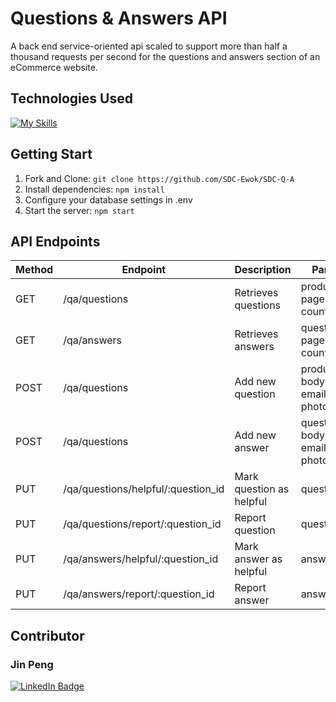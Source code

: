 # Questions & Answers API
A back end service-oriented api scaled to support more than half a thousand requests per second for the questions and answers section of an eCommerce website.

## Technologies Used
[![My Skills](https://skills.thijs.gg/icons?i=nodejs,js,postgres,express&theme=light)](https://skills.thijs.gg)

## Getting Start
1. Fork and Clone:
```git clone https://github.com/SDC-Ewok/SDC-Q-A```
2. Install dependencies:
```npm install```
3. Configure your database settings in .env
4. Start the server:
```npm start```




## API Endpoints
Method | Endpoint | Description | Parameters
-------| ---------| ------------| ----------
GET | /qa/questions | Retrieves questions | product_id, page(optional), count(optional)
GET | /qa/answers | Retrieves answers | question_id, page(optional), count(optional)
POST | /qa/questions | Add new question | product_id, body, name, email, photos(optional)
POST | /qa/questions | Add new answer | question_id, body, name, email, photos(optional)
PUT | /qa/questions/helpful/:question_id | Mark question as helpful | question_id
PUT | /qa/questions/report/:question_id | Report question | question_id
PUT | /qa/answers/helpful/:question_id | Mark answer as helpful | answer_id
PUT | /qa/answers/report/:question_id | Report answer | answer_id


## Contributor
### Jin Peng
<div id="badges">
<a href="https://www.linkedin.com/in/jinpeng307/">
<img src="https://img.shields.io/badge/LinkedIn-blue?logo=linkedin&logoColor=white&style=for-the-badge" alt="LinkedIn Badge">
</div>
